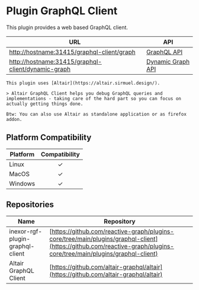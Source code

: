 # Plugin GraphQL Client

This plugin provides a web based GraphQL client.

| URL                                                                                                      | API                                         |
|----------------------------------------------------------------------------------------------------------|---------------------------------------------|
| [http://hostname:31415/graphql-client/graph](http://hostname:31415/graphql-client/graph)                 | [GraphQL API](./GraphQL_API.md)             |
| [http://hostname:31415/graphql-client/dynamic-graph](http://hostname:31415/graphql-client/dynamic-graph) | [Dynamic Graph API](./Dynamic_Graph_API.md) |

```admonish tip "Altair"
This plugin uses [Altair](https://altair.sirmuel.design/).

> Altair GraphQL Client helps you debug GraphQL queries and implementations - taking care of the hard part so you can focus on actually getting things done.

Btw: You can also use Altair as standalone application or as firefox addon.
```

## Platform Compatibility

| Platform | Compatibility |
|----------|:-------------:|
| Linux    |       ✓       |
| MacOS    |       ✓       |
| Windows  |       ✓       |

## Repositories

| Name                             | Repository                                                                                                                                                         |
|----------------------------------|--------------------------------------------------------------------------------------------------------------------------------------------------------------------|
| inexor-rgf-plugin-graphql-client | [https://github.com/reactive-graph/plugins-core/tree/main/plugins/graphql-client](https://github.com/reactive-graph/plugins-core/tree/main/plugins/graphql-client) |
| Altair GraphQL Client            | [https://github.com/altair-graphql/altair](https://github.com/altair-graphql/altair)                                                                               |
